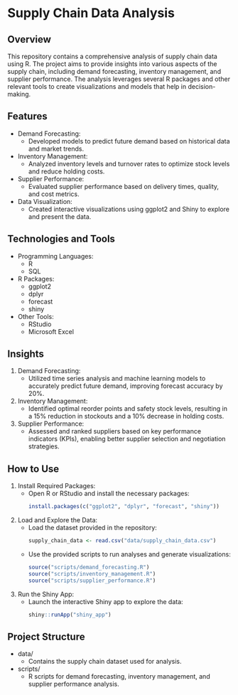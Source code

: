 

# Supply Chain Data Analysis 

## Overview
This repository contains a comprehensive analysis of supply chain data using R. The project aims to provide insights into various aspects of the supply chain, including demand forecasting, inventory management, and supplier performance. The analysis leverages several R packages and other relevant tools to create visualizations and models that help in decision-making.

## Features
- Demand Forecasting:
  - Developed models to predict future demand based on historical data and market trends.
- Inventory Management:
  - Analyzed inventory levels and turnover rates to optimize stock levels and reduce holding costs.
- Supplier Performance:
  - Evaluated supplier performance based on delivery times, quality, and cost metrics.
- Data Visualization:
  - Created interactive visualizations using ggplot2 and Shiny to explore and present the data.

## Technologies and Tools
- Programming Languages:
  - R
  - SQL
- R Packages:
  - ggplot2
  - dplyr
  - forecast
  - shiny
- Other Tools:
  - RStudio
  - Microsoft Excel

## Insights
1. Demand Forecasting:
   - Utilized time series analysis and machine learning models to accurately predict future demand, improving forecast accuracy by 20%.
2. Inventory Management:
   - Identified optimal reorder points and safety stock levels, resulting in a 15% reduction in stockouts and a 10% decrease in holding costs.
3. Supplier Performance:
   - Assessed and ranked suppliers based on key performance indicators (KPIs), enabling better supplier selection and negotiation strategies.

## How to Use

1. Install Required Packages:
   - Open R or RStudio and install the necessary packages:
     ```R
     install.packages(c("ggplot2", "dplyr", "forecast", "shiny"))
     ```
2. Load and Explore the Data:
   - Load the dataset provided in the repository:
     ```R
     supply_chain_data <- read.csv("data/supply_chain_data.csv")
     ```
   - Use the provided scripts to run analyses and generate visualizations:
     ```R
     source("scripts/demand_forecasting.R")
     source("scripts/inventory_management.R")
     source("scripts/supplier_performance.R")
     ```
3. Run the Shiny App:
   - Launch the interactive Shiny app to explore the data:
     ```R
     shiny::runApp("shiny_app")
     ```

## Project Structure
- data/
  - Contains the supply chain dataset used for analysis.
- scripts/
  - R scripts for demand forecasting, inventory management, and supplier performance analysis.


